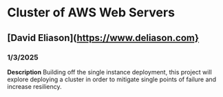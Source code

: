 # Cluster of AWS Web Servers
## [David Eliason](https://www.deliason.com}
### 1/3/2025

**Description**
Building off the single instance deployment, this project will explore deploying a cluster in order to mitigate single points of failure and increase resiliency.
